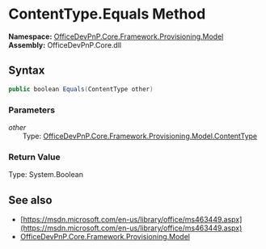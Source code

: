 # ContentType.Equals Method  
  

**Namespace:** [OfficeDevPnP.Core.Framework.Provisioning.Model](OfficeDevPnP.Core.Framework.Provisioning.Model.md)  
**Assembly:** OfficeDevPnP.Core.dll  
## Syntax
```C#
public boolean Equals(ContentType other)
```
### Parameters
*other*  
&emsp;&emsp;Type: [OfficeDevPnP.Core.Framework.Provisioning.Model.ContentType](OfficeDevPnP.Core.Framework.Provisioning.Model.ContentType.md)  
### Return Value
Type: System.Boolean  

## See also
- [https://msdn.microsoft.com/en-us/library/office/ms463449.aspx](https://msdn.microsoft.com/en-us/library/office/ms463449.aspx)
- [OfficeDevPnP.Core.Framework.Provisioning.Model](OfficeDevPnP.Core.Framework.Provisioning.Model.md)

